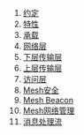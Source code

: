 1. [约定](https://github.com/fridyss/ble-mesh-note/blob/master/3_Mesh%E7%BD%91%E7%BB%9C/3_1%20%E7%BA%A6%E5%AE%9A.md)
2. [特性](https://github.com/fridyss/ble-mesh-note/blob/master/3_Mesh%E7%BD%91%E7%BB%9C/3_2%20%E7%89%B9%E6%80%A7.md)
3. [承载](https://github.com/fridyss/ble-mesh-note/blob/master/3_Mesh%E7%BD%91%E7%BB%9C/3_3%20%E6%89%BF%E8%BD%BD.md)
4. [网络层](https://github.com/fridyss/ble-mesh-note/blob/master/3_Mesh%E7%BD%91%E7%BB%9C/3_4%20%E7%BD%91%E7%BB%9C%E5%B1%82.md)
5. [下层传输层](https://github.com/fridyss/ble-mesh-note/blob/master/3_Mesh%E7%BD%91%E7%BB%9C/3_5%20%E4%B8%8B%E5%B1%82%E4%BC%A0%E8%BE%93%E5%B1%82.md)
6. [上层传输层](https://github.com/fridyss/ble-mesh-note/blob/master/3_Mesh%E7%BD%91%E7%BB%9C/3_6%20%E4%B8%8A%E5%B1%82%E4%BC%A0%E8%BE%93%E5%B1%82.md)
7. [访问层]()
8. [Mesh安全]()
9. [Mesh Beacon]()
10. [Mesh网络管理]()
11. [消息处理流]()

